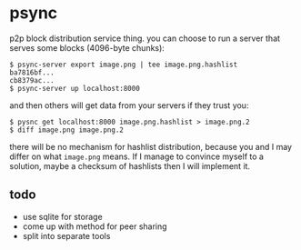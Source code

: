 # psync

p2p block distribution service thing. you can choose to run a
server that serves some blocks (4096-byte chunks):

    $ psync-server export image.png | tee image.png.hashlist
    ba7816bf...
    cb8379ac...
    $ psync-server up localhost:8000

and then others will get data from your servers if they trust you:

    $ pysnc get localhost:8000 image.png.hashlist > image.png.2
    $ diff image.png image.png.2

there will be no mechanism for hashlist distribution, because you and
I may differ on what `image.png` means. If I manage to convince myself
to a solution, maybe a checksum of hashlists then I will implement it.

## todo

 - use sqlite for storage
 - come up with method for peer sharing
 - split into separate tools
